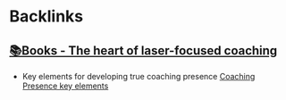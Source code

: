 
# Backlinks
## [📚Books - The heart of laser-focused coaching](<📚Books - The heart of laser-focused coaching.md>)
- Key elements for developing true coaching presence [Coaching Presence key elements](<Coaching Presence key elements.md>)

